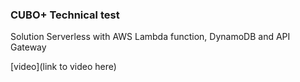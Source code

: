 ### CUBO+ Technical test
Solution Serverless with  AWS Lambda function, DynamoDB and API Gateway

[video](link to video here)
